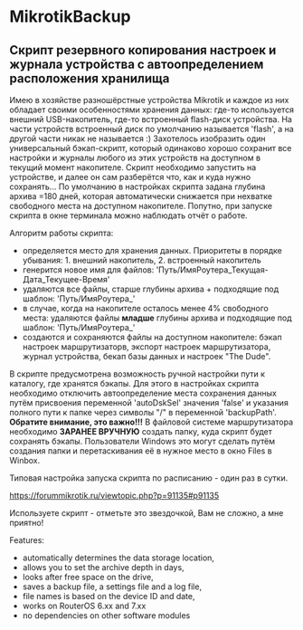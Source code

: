 # MikrotikBackup
## Скрипт резервного копирования настроек и журнала устройства с автоопределением расположения хранилища

  Имею в хозяйстве разношёрстные устройства Mikrotik и каждое из них обладает своими особенностями хранения данных: где-то используется внешний USB-накопитель, где-то встроенный flash-диск устройства. На части устройств встроенный диск по умолчанию называется 'flash', а на другой части никак не называется :)
  Захотелось изобразить один универсальный бэкап-скрипт, который одинаково хорошо сохранит все настройки и журналы любого из этих устройств на доступном в текущий момент накопителе.
  Скрипт необходимо запустить на устройстве, и далее он сам разберётся что, как и куда нужно сохранять...
По умолчанию в настройках скрипта задана глубина архива =180 дней, которая автоматически снижается при нехватке свободного места на доступном накопителе.
Попутно, при запуске скрипта в окне терминала можно наблюдать отчёт о работе.

Алгоритм работы скрипта:
 - определяется место для хранения данных. Приоритеты в порядке убывания: 1. внешний накопитель, 2. встроенный накопитель
 - генерится новое имя для файлов: 'Путь/ИмяРоутера_Текущая-Дата_Текущее-Время'
 - удаляются все файлы, старше глубины архива + подходящие под шаблон: 'Путь/ИмяРоутера_'
 - в случае, когда на накопителе осталось менее 4% свободного места: удаляются файлы **младше** глубины архива и подходящие под шаблон: 'Путь/ИмяРоутера_'
 - создаются и сохраняются файлы на доступном накопителе: бэкап настроек маршрутизаторв, экспорт настроек маршрутизатора, журнал устройства, бекап базы данных и настроек "The Dude".

  В скрипте предусмотрена возможность ручной настройки пути к каталогу, где хранятся бэкапы. Для этого в настройках скрипта необходимо отключить автоопределение места сохранения данных путём присвоения переменной 'autoDskSel' значения 'false' и указания полного пути к папке через символы "/" в переменной 'backupPath'.
  **Обратите внимание, это важно!!!** В файловой системе маршрутизатора необходимо **ЗАРАНЕЕ ВРУЧНУЮ** создать папку, куда скрипт будет сохранять бэкапы. Пользователи Windows это могут сделать путём создания папки и перетаскивания её в нужное место в окно Files в Winbox. 

Типовая настройка запуска скрипта по расписанию - один раз в сутки.

https://forummikrotik.ru/viewtopic.php?p=91135#p91135

Используете скрипт - отметьте это звездочкой, Вам не сложно, а мне приятно!

Features:
- automatically determines the data storage location,
- allows you to set the archive depth in days,
- looks after free space on the drive,
- saves a backup file, a settings file and a log file,
- file names is based on the device ID and date,
- works on RouterOS 6.xx and 7.xx
- no dependencies on other software modules

